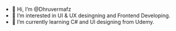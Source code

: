 - 👋 Hi, I’m @Dhruvermafz
- 👀 I’m interested in UI & UX desingning and Frontend Developing.
- 🌱 I’m currently learning C# and UI designing from Udemy.

<!---
Dhruvermafz/Dhruvermafz is a ✨ special ✨ repository because its `README.md` (this file) appears on your GitHub profile.
You can click the Preview link to take a look at your changes.
--->
